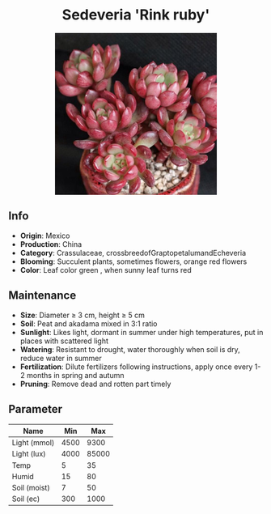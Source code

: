 <h1 align='center'>Sedeveria 'Rink ruby'</h1>
<p align="center">
    <img 
        align='center'
        width='320'
        src="../images/sedeveria rink ruby.png" 
        alt='Sedeveria 'Rink ruby'' />
</p>

## Info

 - **Origin**: Mexico
 - **Production**: China
 - **Category**: Crassulaceae, crossbreedofGraptopetalumandEcheveria
 - **Blooming**: Succulent plants, sometimes flowers, orange red flowers
 - **Color**: Leaf color green , when sunny leaf turns red

## Maintenance

 - **Size**: Diameter ≥ 3 cm, height ≥ 5 cm
 - **Soil**: Peat and akadama mixed in 3:1 ratio
 - **Sunlight**: Likes light, dormant in summer under high temperatures, put in places with scattered light
 - **Watering**: Resistant to drought, water thoroughly when soil is dry, reduce water in summer
 - **Fertilization**: Dilute fertilizers following instructions,  apply once every 1-2 months in spring and autumn
 - **Pruning**: Remove dead and rotten part timely

## Parameter

| Name         | Min  | Max   |
|--------------|------|-------|
| Light (mmol) | 4500 | 9300  |
| Light (lux)  | 4000 | 85000 |
| Temp         | 5    | 35    |
| Humid        | 15   | 80    |
| Soil (moist) | 7   | 50    |
| Soil (ec)    | 300  | 1000  |
